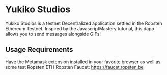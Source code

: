 # Yukiko Studios

Yukiko Studios is a testnet Decentralized application settled in the Ropsten Ethereum Testnet.
Inspired by the JavascriptMastery tutorial, this dapp allows you to send messages alongside GIFs!

## Usage Requirements

Have the Metamask extension installed in your favorite browser as well as some test Ropsten ETH
Ropsten Faucet: https://faucet.ropsten.be
